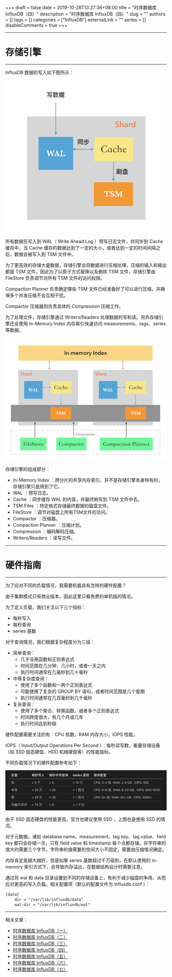 +++
draft = false
date = 2019-10-28T13:27:36+08:00
title = "时序数据库 InfluxDB（四）"
description = "时序数据库 InfluxDB（四）"
slug = ""
authors = []
tags = []
categories = ["InfluxDB"]
externalLink = ""
series = []
disableComments = true
+++


---

# 存储引擎
---

InfluxDB 数据的写入如下图所示：

![write data](/images/influxdb/write-data.png)

所有数据先写入到 WAL（ Write Ahead Log ）预写日志文件，并同步到 Cache 缓存中，当 Cache 缓存的数据达到了一定的大小，或者达到一定的时间间隔之后，数据会被写入到 TSM 文件中。


为了更高效的存储大量数据，存储引擎会将数据进行压缩处理，压缩的输入和输出都是 TSM 文件，因此为了以原子方式替换以及删除 TSM 文件，存储引擎由 FileStore 负责调节对所有 TSM 文件的访问权限。


Compaction Planner 负责确定哪些 TSM 文件已经准备好了可以进行压缩，并确保多个并发压缩不会互相干扰。


Compactor 压缩器则负责具体的 Compression 压缩工作。


为了处理文件，存储引擎通过 Writers/Readers 处理数据的写和读。另外存储引擎还会使用 In-Memory Index 内存索引快速访问 measurements、tags、series 等数据。

![in-memory index](/images/influxdb/in-memory-index.png)


存储引擎的组成部分：
* In-Memory Index ：跨分片的共享内存索引，并不是存储引擎本身特有的，存储引擎只是用到了它。
* WAL ：预写日志。
* Cache ：同步缓存 WAL 的内容，并最终刷写到 TSM 文件中去。
* TSM Files ：特定格式存储最终数据的磁盘文件。
* FileStore ：调节对磁盘上所有TSM文件的访问。
* Compactor ：压缩器。
* Compaction Planner ：压缩计划。
* Compression ：编码解码压缩。
* Writers/Readers ：读写文件。




---
# 硬件指南
---

为了应对不同的负载情况，我需要机器具有怎样的硬件配置？


由于集群模式只有商业版本，因此这里只看免费的单机版的情况。


为了定义负载，我们关注以下三个指标：

* 每秒写入
* 每秒查询
* series 基数


对于查询情况，我们根据复杂程度分为三级：

* 简单查询：
    * 几乎没用函数和正则表达式
    * 时间范围在几分钟，几小时，或者一天之内
    * 执行时间通常在几毫秒到几十毫秒
* 中等复杂度查询：
    * 使用了多个函数和一两个正则表达式
    * 可能使用了复杂的 GROUP BY 语句，或者时间范围是几个星期
    * 执行时间通常在几百毫秒到几千毫秒
* 复杂查询：
    * 使用了多个聚合、转换函数，或者多个正则表达式
    * 时间跨度很大，有几个月或几年
    * 执行时间达到秒级

硬件配置需要关注的有：CPU 核数，RAM 内存大小，IOPS 性能。

IOPS（ Input/Output Operations Per Second ）：每秒读写数，衡量存储设备（如 SSD 固态硬盘、HDD 机械硬盘等）的性能指标。


不同负载情况下的硬件配置参考如下：

![hard config](/images/influxdb/hard-config.png)

由于 SSD 固态硬盘的性能更高，官方也建议使用 SSD ，上图也是使用 SSD 的情况。

对于元数据，诸如 database name、measurement、tag key、tag value、field key 都只会存储一次，只有 field value 和 timestamp 每个点都存储。非字符串的值大约需要三个字节，字符串的值需要的空间大小不固定，需要由压缩情况确定。

内存肯定是越大越好，但是如果 series 基数超过千万级别，在默认使用的 in-memory 索引方式下，会导致内存溢出，在数据结构设计时需要注意。


通过将 wal 和 data 目录设置到不同的存储设备上，有利于减少磁盘的争用，从而应对更高的写入负载。相关配置项（默认的配置文件为 influxdb.conf ）：
```
[data]
    dir = "/var/lib/influxdb/data"
    wal-dir = "/var/lib/influxdb/wal"
```

---
相关文章：
- [时序数据库 InfluxDB（一）](/posts/influxdb/1/)
- [时序数据库 InfluxDB（二）](/posts/influxdb/2/)
- [时序数据库 InfluxDB（三）](/posts/influxdb/3/)
- [时序数据库 InfluxDB（四）](/posts/influxdb/4/)
- [时序数据库 InfluxDB（五）](/posts/influxdb/5/)
- [时序数据库 InfluxDB（六）](/posts/influxdb/6/)
- [时序数据库 InfluxDB（七）](/posts/influxdb/7/)
